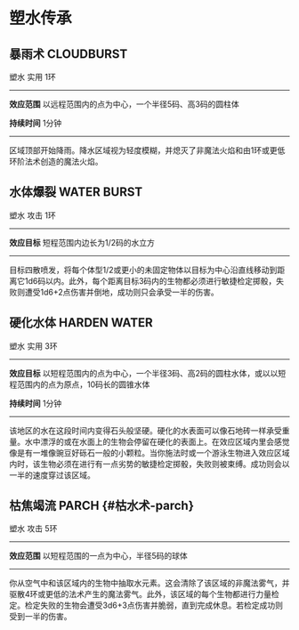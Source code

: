 # 塑水传承

## **暴雨术** **CLOUDBURST**

塑水 实用 1环

------------------------------------------------------------------------

**效应范围** 以远程范围内的点为中心，一个半径5码、高3码的圆柱体

**持续时间** 1分钟

------------------------------------------------------------------------

区域顶部开始降雨。降水区域视为轻度模糊，并熄灭了非魔法火焰和由1环或更低环阶法术创造的魔法火焰。

## **水体爆裂** **WATER BURST**

塑水 攻击 1环

------------------------------------------------------------------------

**效应目标** 短程范围内边长为1/2码的水立方

------------------------------------------------------------------------

目标四散喷发，将每个体型1/2或更小的未固定物体以目标为中心沿直线移动到距离它1d6码以内。此外，每个距离目标3码内的生物都必须进行敏捷检定掷骰，失败则遭受1d6+2点伤害并倒地，成功则只会承受一半的伤害。

## **硬化水体** **HARDEN WATER**

塑水 实用 3环

------------------------------------------------------------------------

**效应目标**
以短程范围内的点为中心，一个半径3码、高2码的圆柱水体，或以以短程范围内的点为原点，10码长的圆锥水体

**持续时间** 1分钟

------------------------------------------------------------------------

该地区的水在这段时间内变得石头般坚硬。硬化的水表面可以像石地砖一样承受重量。水中漂浮的或在水面上的生物会停留在硬化的表面上。在效应区域内里会感觉像是有一堆像豌豆好砾石一般的小颗粒。当你施法时或一个游泳生物进入效应区域内时，该生物必须在进行有一点劣势的敏捷检定掷骰，失败则被束缚。成功则会以一半的速度穿过该区域。

## 枯焦竭流 PARCH {#枯水术-parch}

塑水 攻击 5环

------------------------------------------------------------------------

**效应范围** 以短程范围的一点为中心，半径5码的球体

------------------------------------------------------------------------

你从空气中和该区域内的生物中抽取水元素。这会清除了该区域的非魔法雾气，并驱散4环或更低的法术产生的魔法雾气。此外，该区域的每个生物都进行力量检定。检定失败的生物会遭受3d6+3点伤害并脆弱，直到完成休息。若检定成功则受到一半的伤害。

 

